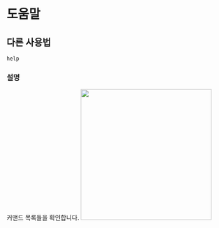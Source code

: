 # 도움말

## 다른 사용법
`help`

### 설명
커맨드 목록들을 확인합니다.
<img src="https://cuteyoru.cdn3.cafe24.com/help.jpg"  width="300px" />
